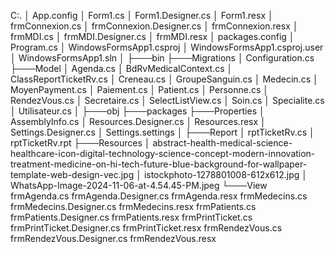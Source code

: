 C:.
│   App.config
│   Form1.cs
│   Form1.Designer.cs
│   Form1.resx
│   frmConnexion.cs
│   frmConnexion.Designer.cs
│   frmConnexion.resx
│   frmMDI.cs
│   frmMDI.Designer.cs
│   frmMDI.resx
│   packages.config
│   Program.cs
│   WindowsFormsApp1.csproj
│   WindowsFormsApp1.csproj.user
│   WindowsFormsApp1.sln
│
├───bin
├───Migrations
│       Configuration.cs
├───Model
│       Agenda.cs
│       BdRvMedicalContext.cs
│       ClassReportTicketRv.cs
│       Creneau.cs
│       GroupeSanguin.cs
│       Medecin.cs
│       MoyenPayment.cs
│       Paiement.cs
│       Patient.cs
│       Personne.cs
│       RendezVous.cs
│       Secretaire.cs
│       SelectListView.cs
│       Soin.cs
│       Specialite.cs
│       Utilisateur.cs
│
├───obj
├───packages
├───Properties
│       AssemblyInfo.cs
│       Resources.Designer.cs
│       Resources.resx
│       Settings.Designer.cs
│       Settings.settings
│
├───Report
│       rptTicketRv.cs
│       rptTicketRv.rpt
├───Resources
│       abstract-health-medical-science-healthcare-icon-digital-technology-science-concept-modern-innovation-treatment-medicine-on-hi-tech-future-blue-background-for-wallpaper-template-web-design-vec.jpg
│       istockphoto-1278801008-612x612.jpg
│       WhatsApp-Image-2024-11-06-at-4.54.45-PM.jpeg
└───View
        frmAgenda.cs
        frmAgenda.Designer.cs
        frmAgenda.resx
        frmMedecins.cs
        frmMedecins.Designer.cs
        frmMedecins.resx
        frmPatients.cs
        frmPatients.Designer.cs
        frmPatients.resx
        frmPrintTicket.cs
        frmPrintTicket.Designer.cs
        frmPrintTicket.resx
        frmRendezVous.cs
        frmRendezVous.Designer.cs
        frmRendezVous.resx
